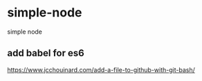 # simple-node
simple node

## add babel for es6

https://www.jcchouinard.com/add-a-file-to-github-with-git-bash/